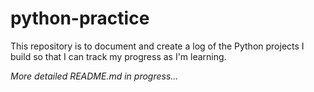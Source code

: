 # python-practice

This repository is to document and create a log of the Python projects I build so that I can track my progress as I'm learning.

<em>More detailed README.md in progress...</em>
